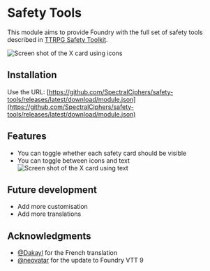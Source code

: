 # Safety Tools

This module aims to provide Foundry with the full set of safety tools described in [TTRPG Safety Toolkit](https://drive.google.com/drive/folders/114jRmhzBpdqkAlhmveis0nmW73qkAZCj).

![Screen shot of the X card using icons](docs/screenshot-icons.png)

## Installation

Use the URL: [https://github.com/SpectralCiphers/safety-tools/releases/latest/download/module.json](https://github.com/SpectralCiphers/safety-tools/releases/latest/download/module.json)

## Features

* You can toggle whether each safety card should be visible
* You can toggle between icons and text
  ![Screen shot of the X card using text](docs/screenshot-text.png)

## Future development

* Add more customisation
* Add more translations

## Acknowledgments

* [@Dakayl](https://github.com/Dakayl) for the French translation
* [@neovatar](https://github.com/neovatar) for the update to Foundry VTT 9
